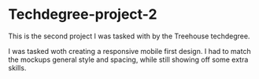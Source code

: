 # Techdegree-project-2
This is the second project I was tasked with by the Treehouse techdegree.

I was tasked woth creating a responsive mobile first design. I had to match the mockups general style and spacing, while still showing off some extra skills.
